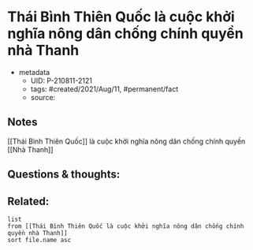 # Thái Bình Thiên Quốc là cuộc khởi nghĩa nông dân chống chính quyền nhà Thanh

- metadata
	- UID: P-210811-2121
	- tags: #created/2021/Aug/11, #permanent/fact 
	- source: 

## Notes
[[Thái Bình Thiên Quốc]] là cuộc khởi nghĩa nông dân chống chính quyền [[Nhà Thanh]]

## Questions & thoughts:

## Related:
```dataview
list
from [[Thái Bình Thiên Quốc là cuộc khởi nghĩa nông dân chống chính quyền nhà Thanh]]
sort file.name asc
```
